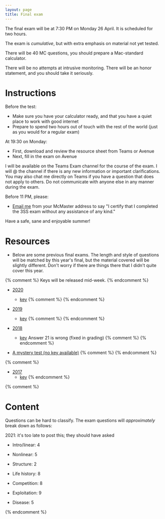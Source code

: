 ```yaml
---
layout: page
title: Final exam
---
```


The final exam will be at 7:30 PM on Monday 26 April. It is scheduled for two hours. 

The exam is _cumulative_, but with extra emphasis on material not yet tested.

There will be 40 MC questions, you should prepare a Mac-standard calculator.

There will be no attempts at intrusive monitoring. There will be an honor statement, and you should take it seriously.

# Instructions

Before the test:
* Make sure you have your calculator ready, and that you have a quiet place to work with good internet
* Prepare to spend two hours out of touch with the rest of the world (just as you would for a regular exam)

At 19:30 on Monday:

* First, download and review the resource sheet from Teams or Avenue
* Next, fill in the exam on Avenue

I will be available on the Teams Exam channel for the course of the exam. I will @ the channel if there is any new information or important clarifications. You may also chat me directly on Teams if you have a question that does not apply to others. Do not communicate with anyone else in any manner during the exam.

Before 11 PM, please:

* [Email me](mailto:dushoff@mcmaster.ca) from your McMaster address to say "I certify that I completed the 3SS exam without any assistance of any kind."

Have a safe, sane and enjoyable summer!

# Resources

* Below are some previous final exams. The length and style of questions will be matched by this year's final, but the material covered will be slightly different. Don't worry if there are things there that I didn't quite cover this year.

{% comment %} 
Keys will be released mid-week.
{% endcomment %} 

* [2020](materials/2020/final.test.pdf)
	* [key](materials/2020/final.key.pdf)
{% comment %} 
{% endcomment %} 

* [2019](/materials/2019/final.1.test.pdf)
	* [key](/materials/2019/final.1.key.pdf)
{% comment %} 
{% endcomment %} 

* [2018](/materials/2018/final.1.test.pdf)
	* [key](/materials/2018/final.1.key.pdf) Answer 21 is wrong (fixed in grading)
{% comment %} 
{% endcomment %} 

* [A mystery test (no key available)](materials/2020/final.x.test.pdf)
{% comment %} 
{% endcomment %} 

{% comment %} 
* [2017](/materials/2017/final.1.test.pdf)
	* [key](/materials/2017/final.1.key.pdf)
{% endcomment %} 

{% comment %} 
# Content

Questions can be hard to classify. The exam questions will _approximately_ break down as follows:

2021: it's too late to post this; they should have asked

* Intro/linear: 4
* Nonlinear: 5
* Structure: 2
* Life history: 8

* Competition: 8
* Exploitation: 9
* Disease: 5

{% endcomment %} 
